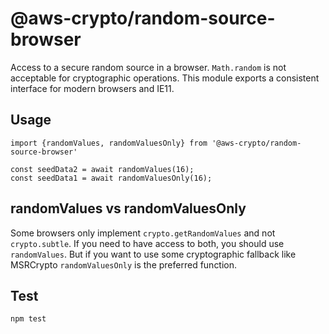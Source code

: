 # @aws-crypto/random-source-browser

Access to a secure random source in a browser.
`Math.random` is not acceptable for cryptographic operations.
This module exports a consistent interface for modern browsers
and IE11.

## Usage

```
import {randomValues, randomValuesOnly} from '@aws-crypto/random-source-browser'

const seedData2 = await randomValues(16);
const seedData1 = await randomValuesOnly(16);

```

## randomValues vs randomValuesOnly

Some browsers only implement `crypto.getRandomValues` and not `crypto.subtle`.
If you need to have access to both, you should use `randomValues`. But if
you want to use some cryptographic fallback like MSRCrypto `randomValuesOnly`
is the preferred function.

## Test

`npm test`
